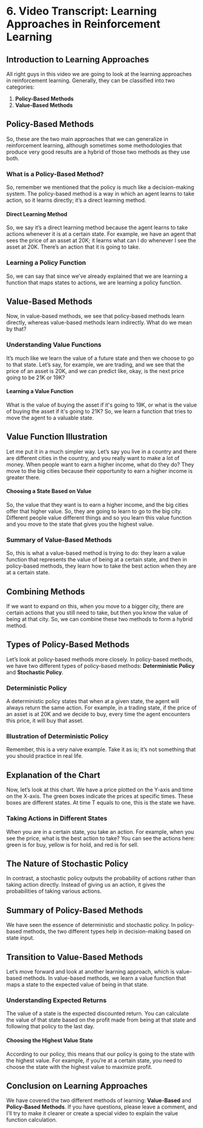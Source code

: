 # 6\. Video Transcript: Learning Approaches in Reinforcement Learning

## Introduction to Learning Approaches

All right guys in this video we are going to look at the learning approaches in reinforcement learning. Generally, they can be classified into two categories:

1. **Policy-Based Methods**
2. **Value-Based Methods**

## Policy-Based Methods

So, these are the two main approaches that we can generalize in reinforcement learning, although sometimes some methodologies that produce very good results are a hybrid of those two methods as they use both.

### What is a Policy-Based Method?

So, remember we mentioned that the policy is much like a decision-making system. The policy-based method is a way in which an agent learns to take action, so it learns directly; it’s a direct learning method.

#### Direct Learning Method

So, we say it’s a direct learning method because the agent learns to take actions whenever it is at a certain state. For example, we have an agent that sees the price of an asset at 20K; it learns what can I do whenever I see the asset at 20K. There’s an action that it is going to take.

### Learning a Policy Function

So, we can say that since we’ve already explained that we are learning a function that maps states to actions, we are learning a policy function.

## Value-Based Methods

Now, in value-based methods, we see that policy-based methods learn directly, whereas value-based methods learn indirectly. What do we mean by that?

### Understanding Value Functions

It’s much like we learn the value of a future state and then we choose to go to that state. Let’s say, for example, we are trading, and we see that the price of an asset is 20K, and we can predict like, okay, is the next price going to be 21K or 19K?

#### Learning a Value Function

What is the value of buying the asset if it's going to 19K, or what is the value of buying the asset if it's going to 21K? So, we learn a function that tries to move the agent to a valuable state.

## Value Function Illustration

Let me put it in a much simpler way. Let’s say you live in a country and there are different cities in the country, and you really want to make a lot of money. When people want to earn a higher income, what do they do? They move to the big cities because their opportunity to earn a higher income is greater there.

#### Choosing a State Based on Value

So, the value that they want is to earn a higher income, and the big cities offer that higher value. So, they are going to learn to go to the big city. Different people value different things and so you learn this value function and you move to the state that gives you the highest value.

### Summary of Value-Based Methods

So, this is what a value-based method is trying to do: they learn a value function that represents the value of being at a certain state, and then in policy-based methods, they learn how to take the best action when they are at a certain state.

## Combining Methods

If we want to expand on this, when you move to a bigger city, there are certain actions that you still need to take, but then you know the value of being at that city. So, we can combine these two methods to form a hybrid method.

## Types of Policy-Based Methods

Let’s look at policy-based methods more closely. In policy-based methods, we have two different types of policy-based methods: **Deterministic Policy** and **Stochastic Policy**.

### Deterministic Policy

A deterministic policy states that when at a given state, the agent will always return the same action. For example, in a trading state, if the price of an asset is at 20K and we decide to buy, every time the agent encounters this price, it will buy that asset.

### Illustration of Deterministic Policy

Remember, this is a very naive example. Take it as is; it’s not something that you should practice in real life.

## Explanation of the Chart

Now, let’s look at this chart. We have a price plotted on the Y-axis and time on the X-axis. The green boxes indicate the prices at specific times. These boxes are different states. At time T equals to one, this is the state we have.

### Taking Actions in Different States

When you are in a certain state, you take an action. For example, when you see the price, what is the best action to take? You can see the actions here: green is for buy, yellow is for hold, and red is for sell.

## The Nature of Stochastic Policy

In contrast, a stochastic policy outputs the probability of actions rather than taking action directly. Instead of giving us an action, it gives the probabilities of taking various actions.

## Summary of Policy-Based Methods

We have seen the essence of deterministic and stochastic policy. In policy-based methods, the two different types help in decision-making based on state input.

## Transition to Value-Based Methods

Let’s move forward and look at another learning approach, which is value-based methods. In value-based methods, we learn a value function that maps a state to the expected value of being in that state.

### Understanding Expected Returns

The value of a state is the expected discounted return. You can calculate the value of that state based on the profit made from being at that state and following that policy to the last day.

#### Choosing the Highest Value State

According to our policy, this means that our policy is going to the state with the highest value. For example, if you’re at a certain state, you need to choose the state with the highest value to maximize profit.

## Conclusion on Learning Approaches

We have covered the two different methods of learning: **Value-Based** and **Policy-Based Methods**. If you have questions, please leave a comment, and I'll try to make it clearer or create a special video to explain the value function calculation.